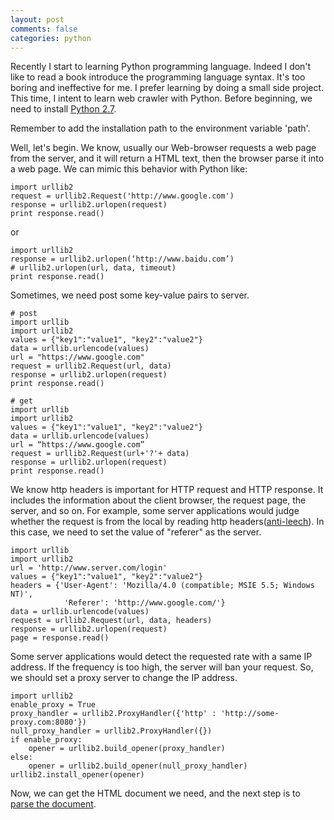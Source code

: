 ```yaml
---
layout: post
comments: false
categories: python
---
```


Recently I start to learning Python programming language.
Indeed I don't like to read a book introduce the programming language syntax. It's too boring and ineffective for me. I prefer learning by doing a small side project. This time, I intent to learn web crawler with Python.
Before beginning, we need to install [Python 2.7](https://www.python.org/downloads/windows/).

Remember to add the installation path to the environment variable 'path'.

Well, let's begin.
We know, usually our Web-browser requests a web page from the server, and it will return a HTML text, then the browser parse it into a web page. We can mimic this behavior with Python like:
```
import urllib2
request = urllib2.Request('http://www.google.com')
response = urllib2.urlopen(request)
print response.read()
```
or
```
import urllib2
response = urllib2.urlopen(‘http://www.baidu.com’)
# urllib2.urlopen(url, data, timeout)
print response.read()
```
Sometimes, we need post some key-value pairs to server.
```
# post
import urllib
import urllib2
values = {"key1":"value1", "key2":"value2"}
data = urllib.urlencode(values)
url = "https://www.google.com"
request = urllib2.Request(url, data)
response = urllib2.urlopen(request)
print response.read()
```
```
# get
import urllib
import urllib2
values = {"key1":"value1", "key2":"value2"}
data = urllib.urlencode(values)
url = “https://www.google.com”
request = urllib2.Request(url+'?'+ data)
response = urllib2.urlopen(request)
print response.read()
```
We know http headers is important for HTTP request and HTTP response. It includes the information about the client browser, the request page, the server, and so on.
For example, some server applications would judge whether the request is from the local by reading http headers([anti-leech](http://www.zzbaike.com/wiki/%B7%C0%B5%C1%C1%B4)). In this case, we need to set the value of "referer" as the server.
```
import urllib
import urllib2
url = 'http://www.server.com/login'
values = {"key1":"value1", "key2":"value2"}
headers = {'User-Agent': 'Mozilla/4.0 (compatible; MSIE 5.5; Windows NT)',
			'Referer': 'http://www.google.com/'}
data = urllib.urlencode(values)
request = urllib2.Request(url, data, headers)
response = urllib2.urlopen(request)
page = response.read()
```
Some server applications would detect the requested rate with a same IP address. If the frequency is too high, the server will ban your request. So, we should set a proxy server to change the IP address.
```
import urllib2
enable_proxy = True
proxy_handler = urllib2.ProxyHandler({'http' : 'http://some-proxy.com:8080'})
null_proxy_handler = urllib2.ProxyHandler({})
if enable_proxy:
    opener = urllib2.build_opener(proxy_handler)
else:
    opener = urllib2.build_opener(null_proxy_handler)
urllib2.install_opener(opener)
```
Now, we can get the HTML document we need, and the next step is to [parse the document](2015-11-26-beginning-python-2-BS4.md).